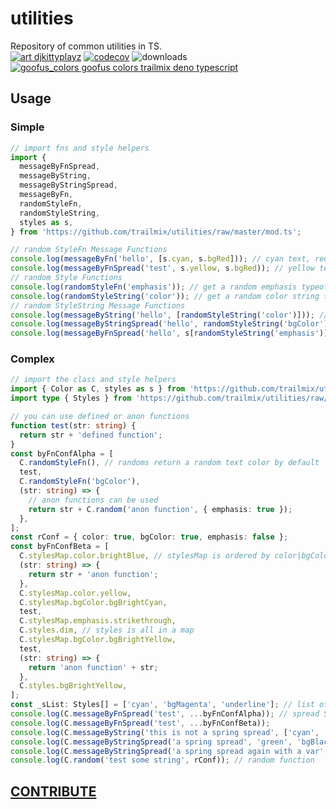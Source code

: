 # utilities

Repository of common utilities in TS.  
[![art djkittyplayz][art]](<(http://djkittyplayz.art/)>)
[![codecov][codecov]](<(https://app.codecov.io/gh/trailmix/utilities)>)
![downloads][downloads]
[![goofus_colors goofus colors trailmix deno typescript](https://trailmix-images.s3.amazonaws.com/gooface/gooface_colorsB.jpg)](http://djkittyplayz.art/)

## Usage

### Simple

```typescript
// import fns and style helpers
import {
  messageByFnSpread,
  messageByString,
  messageByStringSpread,
  messageByFn,
  randomStyleFn,
  randomStyleString,
  styles as s,
} from 'https://github.com/trailmix/utilities/raw/master/mod.ts';

// random StyleFn Message Functions
console.log(messageByFn('hello', [s.cyan, s.bgRed])); // cyan text, red BG
console.log(messageByFnSpread('test', s.yellow, s.bgRed)); // yellow text, red BG
// random Style Functions
console.log(randomStyleFn('emphasis')); // get a random emphasis typeof StyleFn {(str:string) => string}
console.log(randomStyleString('color')); // get a random color string typeof Style
// random StyleString Message Functions
console.log(messageByString('hello', [randomStyleString('color')])); // random text color
console.log(messageByStringSpread('hello', randomStyleString('bgColor'))); // random background color
console.log(messageByFnSpread('hello', s[randomStyleString('emphasis')]));
```

### Complex

```typescript
// import the class and style helpers
import { Color as C, styles as s } from 'https://github.com/trailmix/utilities/raw/master/mod.ts';
import type { Styles } from 'https://github.com/trailmix/utilities/raw/master/mod.ts';

// you can use defined or anon functions
function test(str: string) {
  return str + 'defined function';
}
const byFnConfAlpha = [
  C.randomStyleFn(), // randoms return a random text color by default
  test,
  C.randomStyleFn('bgColor'),
  (str: string) => {
    // anon functions can be used
    return str + C.random('anon function', { emphasis: true });
  },
];
const rConf = { color: true, bgColor: true, emphasis: false };
const byFnConfBeta = [
  C.stylesMap.color.brightBlue, // stylesMap is ordered by color|bgColor|emphasis
  (str: string) => {
    return str + 'anon function';
  },
  C.stylesMap.color.yellow,
  C.stylesMap.bgColor.bgBrightCyan,
  test,
  C.stylesMap.emphasis.strikethrough,
  C.styles.dim, // styles is all in a map
  C.stylesMap.bgColor.bgBrightYellow,
  test,
  (str: string) => {
    return 'anon function' + str;
  },
  C.styles.bgBrightYellow,
];
const _sList: Styles[] = ['cyan', 'bgMagenta', 'underline']; // list of Style strings
console.log(C.messageByFnSpread('test', ...byFnConfAlpha)); // spread StyleFns
console.log(C.messageByFnSpread('test', ...byFnConfBeta));
console.log(C.messageByString('this is not a spring spread', ['cyan', 'bgMagenta', 'underline'])); // no spread
console.log(C.messageByStringSpread('a spring spread', 'green', 'bgBlack', 'strikethrough')); // spreading Style strings
console.log(C.messageByStringSpread('a spring spread again with a var', ..._sList));
console.log(C.random('test some string', rConf)); // random function
```

## [CONTRIBUTE](CONTRIBUTE.md)

[art]: https://img.shields.io/badge/art-djkittyplayz-yellow
[codecov]: https://img.shields.io/codecov/c/github/trailmix/utilities
[downloads]: https://img.shields.io/github/downloads/trailmix/utilities/total
